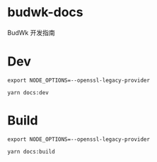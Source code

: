 # budwk-docs
BudWk 开发指南


# Dev

`export NODE_OPTIONS=--openssl-legacy-provider`

`yarn docs:dev`

# Build

`export NODE_OPTIONS=--openssl-legacy-provider`

`yarn docs:build`
